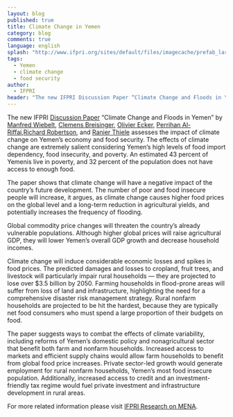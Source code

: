 ```yaml
---
layout: blog
published: true
title: Climate Change in Yemen
category: blog
comments: true
language: english
splash: "http://www.ifpri.org/sites/default/files/imagecache/prefab_large/DSC03179_1.JPG"
tags: 
  - Yemen
  - climate change
  - food security
author: 
  - IFPRI
header: "The new IFPRI Discussion Paper “Climate Change and Floods in Yemen” by Manfred Wiebelt, Clemens Breisinger, Olivier Ecker, Perrihan Al-Riffai, Richard Robertson , and Ranier Thiele assesses the impact of climate change on Yemen’s economy and food security. "
---
```


The new IFPRI [Discussion Paper](http://www.ifpri.org/publication/climate-change-and-floods-yemen) “Climate Change and Floods in Yemen” by [Manfred Wiebelt](http://www.ifw-members.ifw-kiel.de/~manfred_wiebelt_ifw_kiel_de), [Clemens Breisinger](http://www.ifpri.org/staffprofile/clemens-breisinger), [Olivier Ecker](http://www.ifpri.org/staffprofile/olivier-ecker), [Perrihan Al-Riffai](http://www.ifpri.org/staffprofile/perrihan-al-riffai),[Richard Robertson](http://www.ifpri.org/staffprofile/richard-robertson), and [Ranier Thiele](http://www.ifw-members.ifw-kiel.de/hp/rainer_thiele_ifw_kiel_de) assesses the impact of climate change on Yemen’s economy and food security. The effects of climate change are extremely salient considering Yemen’s high levels of food import dependency, food insecurity, and poverty. An estimated 43 percent of Yemenis live in poverty, and 32 percent of the population does not have access to enough food.
<!-- more -->
The paper shows that climate change will have a negative impact of the country’s future development. The number of poor and food insecure people will increase, it argues, as climate change causes higher food prices on the global level and a long-term reduction in agricultural yields, and potentially increases the frequency of flooding.

Global commodity price changes will threaten the country’s already vulnerable populations. Although higher global prices will raise agricultural GDP, they will lower Yemen’s overall GDP growth and decrease household incomes.

Climate change will induce considerable economic losses and spikes in food prices. The predicted damages and losses to cropland, fruit trees, and livestock will particularly impair rural households — they are projected to lose over $3.5 billion by 2050. Farming households in flood-prone areas will suffer from loss of land and infrastructure, highlighting the need for a comprehensive disaster risk management strategy. Rural nonfarm households are projected to be hit the hardest, because they are typically net food consumers who must spend a large proportion of their budgets on food.

The paper suggests ways to combat the effects of climate variability, including reforms of Yemen’s domestic policy and nonagricultural sector that benefit both farm and nonfarm households. Increased access to markets and efficient supply chains would allow farm households to benefit from global food price increases. Private sector-led growth would generate employment for rural nonfarm households, Yemen’s most food insecure population. Additionally, increased access to credit and an investment-friendly tax regime would fuel private investment and infrastructure development in rural areas.

For more related information please visit [IFPRI Research on MENA](http://www.ifpri.org/ourwork/researcharea/middle-east-and-north-africa).
